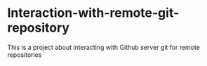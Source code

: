 # Interaction-with-remote-git-repository
This is a project about interacting with Github server git for remote repositories
